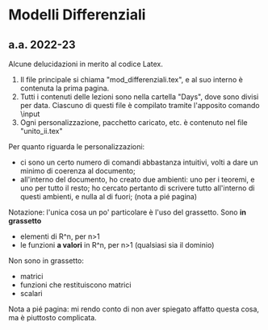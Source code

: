# Modelli Differenziali
## a.a. 2022-23

Alcune delucidazioni in merito al codice Latex.

1. Il file principale si chiama "mod_differenziali.tex", e al suo interno è contenuta la prima pagina.
2. Tutti i contenuti delle lezioni sono nella cartella "Days", dove sono divisi per data. Ciascuno di questi file è compilato tramite l'apposito comando \input
3. Ogni personalizzazione, pacchetto caricato, etc. è contenuto nel file "unito_ii.tex"

Per quanto riguarda le personalizzazioni:
- ci sono un certo numero di comandi abbastanza intuitivi, volti a dare un minimo di coerenza al documento;
- all'interno del documento, ho creato due ambienti: uno per i teoremi, e uno per tutto il resto; ho cercato pertanto di scrivere tutto all'interno di questi ambienti, e nulla al di fuori; (nota a pié pagina)

Notazione: l'unica cosa un po' particolare è l'uso del grassetto.
Sono **in grassetto**
- elementi di R^n, per n>1
- le funzioni **a valori** in R^n, per n>1 (qualsiasi sia il dominio)

Non sono in grassetto:
- matrici
- funzioni che restituiscono matrici
- scalari

Nota a pié pagina: mi rendo conto di non aver spiegato affatto questa cosa, ma è piuttosto complicata.